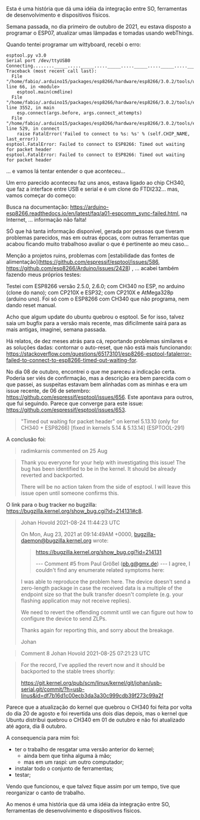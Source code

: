 Esta é uma história que dá uma idéia da integração entre SO, ferramentas de desenvolvimento e dispositivos físicos.

Semana passada, no dia primeiro de outubro de 2021, eu estava disposto a programar o ESP07, atualizar umas lâmpadas e tomadas usando webThings.

Quando tentei programar um wittyboard, recebi o erro:

```
esptool.py v3.0
Serial port /dev/ttyUSB0
Connecting........_____....._____....._____....._____....._____....._____....._____
Traceback (most recent call last):
  File "/home/fabio/.arduino15/packages/esp8266/hardware/esp8266/3.0.2/tools/upload.py", line 66, in <module>
    esptool.main(cmdline)
  File "/home/fabio/.arduino15/packages/esp8266/hardware/esp8266/3.0.2/tools/esptool/esptool.py", line 3552, in main
    esp.connect(args.before, args.connect_attempts)
  File "/home/fabio/.arduino15/packages/esp8266/hardware/esp8266/3.0.2/tools/esptool/esptool.py", line 529, in connect
    raise FatalError('Failed to connect to %s: %s' % (self.CHIP_NAME, last_error))
esptool.FatalError: Failed to connect to ESP8266: Timed out waiting for packet header
esptool.FatalError: Failed to connect to ESP8266: Timed out waiting for packet header

```

... e vamos lá tentar entender o que aconteceu...

Um erro parecido aconteceu faz uns anos, estava ligado ao chip CH340, que faz a interface entre USB e serial e é um clone do FTDI232... mas, vamos começar do começo:

Busca na documentação: https://arduino-esp8266.readthedocs.io/en/latest/faq/a01-espcomm_sync-failed.html, na Internet, ... informação não falta!

SÓ que há tanta informação disponível, gerada por pessoas que tiveram problemas parecidos, mas em outras épocas, com outras ferramentas que acabou ficando muito trabalhoso avaliar o que é pertinente ao meu caso...

Menção a projetos ruins, problemas com [estabilidade das fontes de alimentação](https://github.com/espressif/esptool/issues/586, https://github.com/esp8266/Arduino/issues/2428)
, ... acabei também fazendo meus próprios testes:

Testei com ESP8266 versão 2.5.0, 2.6.0; com CH340 no ESP, no arduino (clone do nano); com CP210X e ESP32; com CP210X e AtMega328p (arduino uno). Foi só com o ESP8266 com CH340 que não programa, nem dando reset manual. 

Acho que algum update do ubuntu quebrou o esptool. Se for isso, talvez saia um bugfix para a versão mais recente, mas dificilmente sairá para as mais antigas, imaginei, semana passada.

Há relatos, de dez meses atrás para cá, reportando problemas similares e as soluções dadas: contornar o auto-reset, que não está mais funcionando: https://stackoverflow.com/questions/65173101/esp8266-esptool-fatalerror-failed-to-connect-to-esp8266-timed-out-waiting-for.

No dia 08 de outubro, encontrei o que me pareceu a indicação certa. Poderia ser viés de confirmação, mas a descrição era bem parecida com o que passei, as suspeitas estavam bem alinhadas com as minhas e era um issue recente, de 06 de setembro: https://github.com/espressif/esptool/issues/656. Este apontava para outros, que fui seguindo. Parece que converge para este issue: https://github.com/espressif/esptool/issues/653. 

> "Timed out waiting for packet header" on kernel 5.13.10 (only for CH340 + ESP8266) [fixed in kernels 5.14 & 5.13.14] (ESPTOOL-291)

A conclusão foi:

> radimkarnis commented on 25 Aug

> Thank you everyone for your help with investigating this issue! The bug has been identified to be in the kernel. It should be already reverted and backported.
>
> There will be no action taken from the side of esptool. I will leave this issue open until someone confirms this.

O link para o bug tracker no bugzilla: https://bugzilla.kernel.org/show_bug.cgi?id=214131#c8.

>  Johan Hovold 2021-08-24 11:44:23 UTC
> 
> On Mon, Aug 23, 2021 at 09:14:49AM +0000, bugzilla-daemon@bugzilla.kernel.org wrote:
> > https://bugzilla.kernel.org/show_bug.cgi?id=214131
> > 
> > --- Comment #5 from Paul Größel (pb.g@gmx.de) ---
> > I agree, I couldn't find any enumerate related symptoms here:
> 
> I was able to reproduce the problem here. The device doesn't send a
> zero-length package in case the received data is a multiple of the
> endpoint size so that the bulk transfer doesn't complete (e.g. your
> flashing application may not receive replies).
>
> We need to revert the offending commit until we can figure out how to
> configure the device to send ZLPs.
>
> Thanks again for reporting this, and sorry about the breakage.
> 
> Johan

> Comment 8 Johan Hovold 2021-08-25 07:21:23 UTC

> For the record, I've applied the revert now and it should be backported
> to the stable trees shortly:
>
>	https://git.kernel.org/pub/scm/linux/kernel/git/johan/usb-serial.git/commit/?h=usb-linus&id=df7b16d1c00ecb3da3a30c999cdb39f273c99a2f



Parece que a atualização do kernel que quebrou o CH340 foi feita por volta do dia 20 de agosto e foi revertida uns dois dias depois, mas o kernel que Ubuntu distribui quebrou o CH340 em 01 de outubro e não foi atualizado até agora, dia 8 outubro. 

A consequencia para mim foi:

- ter o trabalho de resgatar uma versão anterior do kernel;
   - ainda bem que tinha alguma à mão;
   - mas em um raspi: um outro computador;
- instalar todo o conjunto de ferramentas;
- testar;

Vendo que funcionou, e que talvez fique assim por um tempo, tive que reorganizar o canto de trabalho.

Ao menos é uma história que dá uma idéia da integração entre SO, ferramentas de desenvolvimento e dispositivos físicos.


